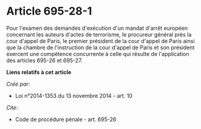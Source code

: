 # Article 695-28-1

Pour l'examen des demandes d'exécution d'un mandat d'arrêt européen concernant les auteurs d'actes de terrorisme, le
procureur général près la cour d'appel de Paris, le premier président de la cour d'appel de Paris ainsi que la chambre de
l'instruction de la cour d'appel de Paris et son président exercent une compétence concurrente à celle qui résulte de
l'application des articles 695-26 et 695-27.

**Liens relatifs à cet article**

_Créé par_:

  - Loi n°2014-1353 du 13 novembre 2014 - art. 10

_Cite_:

  - Code de procédure pénale - art. 695-26
